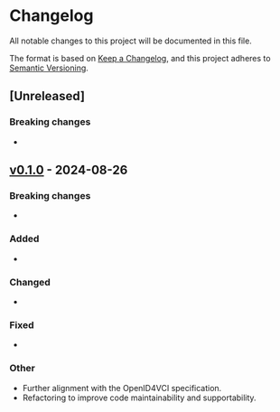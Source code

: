 # Changelog

All notable changes to this project will be documented in this file.

The format is based on [Keep a Changelog](https://keepachangelog.com/en/1.0.0/), and this project adheres to [Semantic Versioning](https://semver.org/spec/v2.0.0.html).

## [Unreleased]

### Breaking changes

- 

## [v0.1.0](https://github.com/credibil/holder/releases/tag/credibil-holder-v0.1.0) - 2024-08-26

### Breaking changes

- 

### Added

- 

### Changed

- 

### Fixed

- 

### Other

- Further alignment with the OpenID4VCI specification.
- Refactoring to improve code maintainability and supportability.
